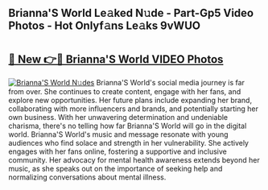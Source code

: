 ## Brianna'S World Le𝚊ked N𝚞de - Part-Gp5 Video Photos - Hot Onlyf𝚊ns Le𝚊ks 9vWUO

# <h2><a href="http://ab63287.deff.icu/?id=Brianna%27S+World">🔗 New 👉🔴 Brianna'S World VIDEO Photos</a></h2>

[![Brianna'S World N𝚞des](https://i.imgur.com/rIISA9y.gif)](http://ab63287.deff.icu/?id=Brianna%27S+World)
Brianna'S World's social media journey is far from over. She continues to create content, engage with her fans, and explore new opportunities. Her future plans include expanding her brand, collaborating with more influencers and brands, and potentially starting her own business. With her unwavering determination and undeniable charisma, there's no telling how far Brianna'S World will go in the digital world. Brianna'S World's music and message resonate with young audiences who find solace and strength in her vulnerability. She actively engages with her fans online, fostering a supportive and inclusive community. Her advocacy for mental health awareness extends beyond her music, as she speaks out on the importance of seeking help and normalizing conversations about mental illness.
